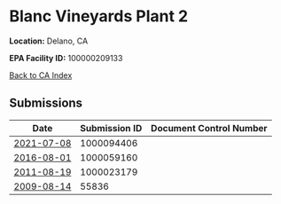 # Blanc Vineyards Plant 2

**Location:** Delano, CA

**EPA Facility ID:** 100000209133

[Back to CA Index](../../index.md)

## Submissions

| Date | Submission ID | Document Control Number |
|------|--------------|-------------------------|
| [2021-07-08](submissions/1000094406.md) | 1000094406 |  |
| [2016-08-01](submissions/1000059160.md) | 1000059160 |  |
| [2011-08-19](submissions/1000023179.md) | 1000023179 |  |
| [2009-08-14](submissions/55836.md) | 55836 |  |
